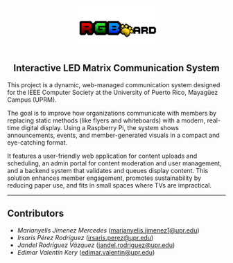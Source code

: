 <p align="center">
  <img src="view\src\assets\RGB-Icon.png" alt="Project Logo" width="200"/>
</p>

<h2 align="center">Interactive LED Matrix Communication System</h2>

This project is a dynamic, web-managed communication system designed for the IEEE Computer Society at the University of Puerto Rico, Mayagüez Campus (UPRM). 

The goal is to improve how organizations communicate with members by replacing static methods (like flyers and whiteboards) with a modern, real-time digital display. Using a Raspberry Pi, the system shows announcements, events, and member-generated visuals in a compact and eye-catching format.

It features a user-friendly web application for content uploads and scheduling, an admin portal for content moderation and user management, and a backend system that validates and queues display content. This solution enhances member engagement, promotes sustainability by reducing paper use, and fits in small spaces where TVs are impractical.

---

## Contributors

- *Marianyelis Jimenez Mercedes* (marianyelis.jimenez1@upr.edu)
- *Irsaris Pérez Rodríguez* (irsaris.perez@upr.edu)
- *Jandel Rodríguez Vázquez* (jandel.rodriguez@upr.edu)
- *Edimar Valentín Kery* (edimar.valentin@upr.edu)
